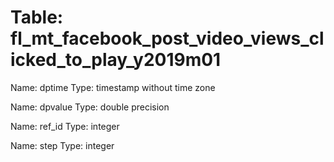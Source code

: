 Table: fl_mt_facebook_post_video_views_clicked_to_play_y2019m01
===============================================================

Name: dptime
Type: timestamp without time zone

Name: dpvalue
Type: double precision

Name: ref_id
Type: integer

Name: step
Type: integer

